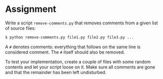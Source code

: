 # Assignment

Write a script `remove-comments.py` that removes comments from a given list of source files:

```bash
$ python remove-comments.py file1.py file2.py file3.py ...
```

A `#` denotes comments: everything that follows on the same line is considered comment.
The `#` itself should also be removed.

To test your implementation, create a couple of files with some random contents
and let your script loose on it. Make sure all comments are gone
and that the remainder has been left undisturbed.
